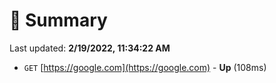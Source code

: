 # 📖 Summary
Last updated: **2/19/2022, 11:34:22 AM**

- `GET` [https://google.com](https://google.com) - **Up** (108ms)
